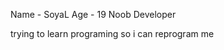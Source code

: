 <p align="center">  

</p>
Name - SoyaL
Age - 19
Noob Developer


trying to learn programing so i can reprogram me
</p>
